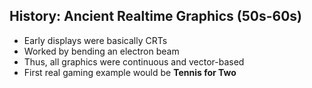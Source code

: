 ## History: Ancient Realtime Graphics (50s-60s)

* Early displays were basically CRTs
* Worked by bending an electron beam
* Thus, all graphics were continuous and vector-based
* First real gaming example would be **Tennis for Two**